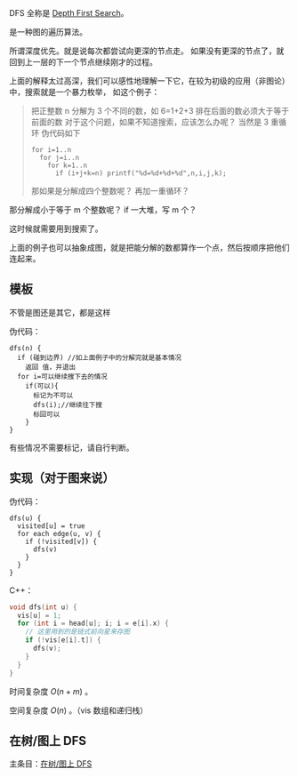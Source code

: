 DFS 全称是 [Depth First Search](https://en.wikipedia.org/wiki/Depth-first_search)。

是一种图的遍历算法。

所谓深度优先。就是说每次都尝试向更深的节点走。
如果没有更深的节点了，就回到上一层的下一个节点继续刚才的过程。

上面的解释太过高深，我们可以感性地理解一下它，在较为初级的应用（非图论）中，搜索就是一个暴力枚举，
如这个例子：

> 把正整数 n 分解为 3 个不同的数，如 6=1+2+3 排在后面的数必须大于等于前面的数
> 对于这个问题，如果不知道搜索，应该怎么办呢？
> 当然是 3 重循环 伪代码如下
>
> ```text
> for i=1..n
>   for j=i..n
>     for k=1..n
>       if (i+j+k=n) printf("%d=%d+%d+%d",n,i,j,k);
> ```
>
> 那如果是分解成四个整数呢？
> 再加一重循环？

那分解成小于等于 m 个整数呢？
if 一大堆，写 m 个？

这时候就需要用到搜索了。

上面的例子也可以抽象成图，就是把能分解的数都算作一个点，然后按顺序把他们连起来。

## 模板

不管是图还是其它，都是这样

伪代码：

```text
dfs(n) {
  if (碰到边界) //如上面例子中的分解完就是基本情况
    返回 值，并退出
  for i=可以继续搜下去的情况
    if(可以){
      标记为不可以
      dfs(i);//继续往下搜
      标回可以
    }
}
```

有些情况不需要标记，请自行判断。

## 实现（对于图来说）

伪代码：

```text
dfs(u) {
  visited[u] = true
  for each edge(u, v) {
    if (!visited[v]) {
      dfs(v)
    }
  }
}
```

C++：

```c++
void dfs(int u) {
  vis[u] = 1;
  for (int i = head[u]; i; i = e[i].x) {
    // 这里用到的是链式前向星来存图
    if (!vis[e[i].t]) {
      dfs(v);
    }
  }
}
```

时间复杂度 $O(n + m)$ 。

空间复杂度 $O(n)$ 。（vis 数组和递归栈）

## 在树/图上 DFS

主条目：[在树/图上 DFS](/graph/traverse)
